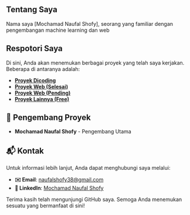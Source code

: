 ## Tentang Saya
Nama saya [Mochamad Naufal Shofy], seorang yang familiar dengan pengembangan machine learning dan web

## Respotori Saya
Di sini, Anda akan menemukan berbagai proyek yang telah saya kerjakan. Beberapa di antaranya adalah:

- **[Proyek Dicoding](https://github.com/nopalsh/dicoding-machine-learning)**
- **[Proyek Web (Selesai)](https://github.com/nopalsh/web-project-archive)**
- **[Proyek Web (Pending)](https://github.com/nopalsh/3-web-projects)**
- **[Proyek Lainnya (Free)](https://github.com/nopalsh/my-projects)**

## 👥 Pengembang Proyek

- **Mochamad Naufal Shofy** - Pengembang Utama

## 📬 Kontak

Untuk informasi lebih lanjut, Anda dapat menghubungi saya melalui:
- **✉️ Email**: naufalshofy38@gmail.com
- **🔗 LinkedIn**: [Mochamad Naufal Shofy](https://www.linkedin.com/in/mochamad-naufal-shofy)

Terima kasih telah mengunjungi GitHub saya. Semoga Anda menemukan sesuatu yang bermanfaat di sini!
